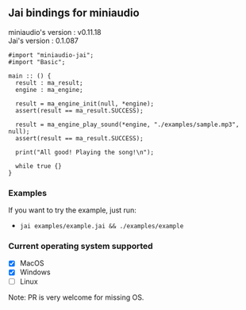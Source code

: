 ## Jai bindings for miniaudio

miniaudio's version : v0.11.18</br>
Jai's version : 0.1.087

```jai
#import "miniaudio-jai";
#import "Basic";

main :: () {
  result : ma_result;
  engine : ma_engine;

  result = ma_engine_init(null, *engine);
  assert(result == ma_result.SUCCESS);

  result = ma_engine_play_sound(*engine, "./examples/sample.mp3", null);
  assert(result == ma_result.SUCCESS);

  print("All good! Playing the song!\n");

  while true {}
}

```

### Examples

If you want to try the example, just run:

- `jai examples/example.jai && ./examples/example`

### Current operating system supported

- [x] MacOS
- [x] Windows
- [ ] Linux

Note: PR is very welcome for missing OS.
